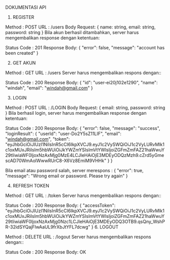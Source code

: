 DOKUMENTASI API

1. REGISTER

Method : POST
URL : /users
Body Request:
{
  name: string,
  email: string,
  password: string
}
Bila akun berhasil ditambahkan, server harus mengembalikan response dengan ketentuan:

Status Code : 201
Response Body:
{
  "error": false,
  "message": "account has been created"
}

2. GET AKUN

Method : GET
URL : /users
Server harus mengembalikan respons dengan::

Status Code : 200
Response Body:
{
  "id": "user-ei20j102e1290",
  "name": "windah",
  "email": "windah@gmail.com"
}

3. LOGIN
   
Method : POST
URL : /LOGIN
Body Request:
{
  email: string,
  password: string
}
Bila berhasil login, server harus mengembalikan response dengan ketentuan:

Status Code : 200
Response Body:
{
  "error": false,
    "message": "success",
    "loginResult": {
        "userId": "user-Do2Y5sZ11LIF",
        "email": "windah@gmail.com",
        "token": "eyJhbGciOiJIUzI1NiIsInR5cCI6IkpXVCJ9.eyJ1c2VySWQiOiJ1c2VyLURvMlk1c1oxMUxJRiIsIm5hbWUiOiJkYWZmYSIsImVtYWlsIjoiZGFmZmFAZ21haWwuY29tIiwiaWF0IjoxNzAxMjg0MzE4LCJleHAiOjE3MDEyODQzMzh9.cZrd5yGmescAD70WmAolWwwRUrC8-X6Vz8EmiM9VHHk"
    }
}

Bila email atau password salah, server merespons :
{
    "error": true,
    "message": "Wrong email or password. Please try again"
}

4. REFRESH TOKEN
   
Method : GET
URL : /token
Server harus mengembalikan respons dengan::
    
Status Code : 200
Response Body:
{
  "accessToken": "eyJhbGciOiJIUzI1NiIsInR5cCI6IkpXVCJ9.eyJ1c2VySWQiOiJ1c2VyLURvMlk1c1oxMUxJRiIsIm5hbWUiOiJkYWZmYSIsImVtYWlsIjoiZGFmZmFAZ21haWwuY29tIiwiaWF0IjoxNzAxMjg0Nzc1LCJleHAiOjE3MDEyODQ3OTB9.qsQny_WshPR-32idSYQajFlwAaUL9frXbJtYFL7dcwg"
}
6. LOGOUT
   
Method : DELETE
URL : /logout
Server harus mengembalikan respons dengan::
    
Status Code : 200
Response Body:
    OK
